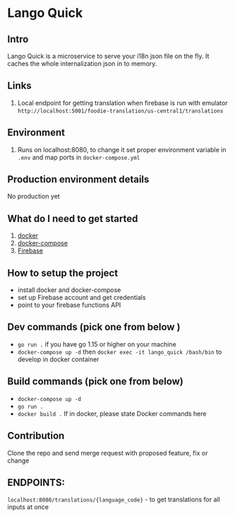 # Lango Quick

## Intro

Lango Quick is a microservice to serve your i18n json file on the fly.
It caches the whole internalization json in to memory.

## Links

1. Local endpoint for getting translation when firebase is run with emulator ```http://localhost:5001/foodie-translation/us-central1/translations```

## Environment

1. Runs on localhost:8080, to change it set proper environment variable in `.env` and map ports in `docker-compose.yml`

## Production environment details

No production yet

## What do I need to get started

1. [docker](https://docs.docker.com/get-docker/)
2. [docker-compose](https://docs.docker.com/compose/install/)
3. [Firebase](https://firebase.google.com/)

## How to setup the project

- install docker and docker-compose
- set up Firebase account and get credentials
- point to your firebase functions API

## Dev commands (pick one from below )

- ```go run .``` if you have go 1.15 or higher on your machine
- ```docker-compose up -d``` then ```docker exec -it lango_quick /bash/bin``` to develop in docker container

## Build commands (pick one from below)

- ```docker-compose up -d```
- ```go run .```
- ```docker build .```
  If in docker, please state Docker commands here

## Contribution

Clone the repo and send merge request with proposed feature, fix or change

## ENDPOINTS:

```localhost:8080/translations/{language_code}``` - to get translations for all inputs at once
